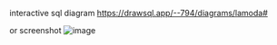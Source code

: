 interactive sql diagram
https://drawsql.app/--794/diagrams/lamoda#

or screenshot
![image](https://user-images.githubusercontent.com/65483938/180643106-87c6719f-e554-4d97-954a-e59c530641d7.png)

